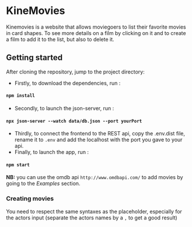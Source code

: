 
# KineMovies

Kinemovies is a website that allows moviegoers to list their favorite movies in card shapes. To see more details on a film by clicking on it and to create a film to add it to the list, but also to delete it.

## Getting started

After cloning the repository, jump to the project directory:

- Firstly, to download the dependencies, run :
#### `npm install`
- Secondly, to launch the json-server, run :
#### `npx json-server --watch data/db.json --port yourPort`
- Thirdly, to connect the frontend to the REST api, copy the .env.dist file, rename it to `.env` and add the localhost with the port you gave to your api.
- Finally, to launch the app, run :
#### `npm start`

**NB:** you can use the omdb api `http://www.omdbapi.com/` to add movies by going to the *Examples*  section. 

### Creating movies
You need to respect the same syntaxes as the placeholder, especially for the actors input (separate the actors names by a `,` to get a good result)
